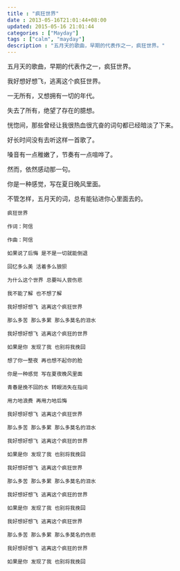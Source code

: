 ```yaml
---
title : "疯狂世界"
date : 2013-05-16T21:01:44+08:00
updated: 2015-05-16 21:01:44
categories : ["Mayday"]
tags : ["calm", "mayday"]
description : "五月天的歌曲，早期的代表作之一，疯狂世界。"
---
```


五月天的歌曲，早期的代表作之一，疯狂世界。

我好想好想飞，逃离这个疯狂世界。

一无所有，又想拥有一切的年代。

失去了所有，绝望了存在的臆想。

恍惚间，那些曾经让我很热血很亢奋的词句都已经暗淡了下来。

好长时间没有去听这样一首歌了。

嗓音有一点稚嫩了，节奏有一点喧哗了。

然而，依然感动那一句。

你是一种感觉，写在夏日晚风里面。

不管怎样，五月天的词，总有能钻进你心里面去的。

```
疯狂世界

作词：阿信

作曲：阿信

如果说了后悔 是不是一切就能倒退

回忆多么美 活着多么狼狈

为什么这个世界 总要叫人尝伤悲

我不能了解 也不想了解

我好想好想飞 逃离这个疯狂世界

那么多苦 那么多累 那么多莫名的泪水

我好想好想飞 逃离这个疯狂的世界

如果是你 发现了我 也别将我挽回

想了你一整夜 再也想不起你的脸

你是一种感觉 写在夏夜晚风里面

青春是挽不回的水 转眼消失在指间

用力地浪费 再用力地后悔

我好想好想飞 逃离这个疯狂世界

那么多苦 那么多累 那么多莫名的泪水

我好想好想飞 逃离这个疯狂的世界

如果是你 发现了我 也别将我挽回

我好想好想飞 逃离这个疯狂世界

那么多苦 那么多累 那么多莫名的泪水

我好想好想飞 逃离这个疯狂的世界

如果是你 发现了我 也别将我挽回

我好想好想飞 逃离这个疯狂世界

那么多苦 那么多累 那么多莫名的伤悲

我好想好想飞 逃离这个疯狂的世界

如果是你 发现了我 也别将我挽回
```
